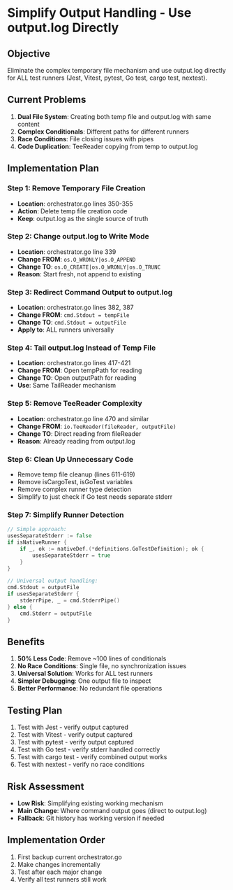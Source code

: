 # Simplify Output Handling - Use output.log Directly

## Objective
Eliminate the complex temporary file mechanism and use output.log directly for ALL test runners (Jest, Vitest, pytest, Go test, cargo test, nextest).

## Current Problems
1. **Dual File System**: Creating both temp file and output.log with same content
2. **Complex Conditionals**: Different paths for different runners
3. **Race Conditions**: File closing issues with pipes
4. **Code Duplication**: TeeReader copying from temp to output.log

## Implementation Plan

### Step 1: Remove Temporary File Creation
- **Location**: orchestrator.go lines 350-355
- **Action**: Delete temp file creation code
- **Keep**: output.log as the single source of truth

### Step 2: Change output.log to Write Mode
- **Location**: orchestrator.go line 339
- **Change FROM**: `os.O_WRONLY|os.O_APPEND`
- **Change TO**: `os.O_CREATE|os.O_WRONLY|os.O_TRUNC`
- **Reason**: Start fresh, not append to existing

### Step 3: Redirect Command Output to output.log
- **Location**: orchestrator.go lines 382, 387
- **Change FROM**: `cmd.Stdout = tempFile`
- **Change TO**: `cmd.Stdout = outputFile`
- **Apply to**: ALL runners universally

### Step 4: Tail output.log Instead of Temp File
- **Location**: orchestrator.go lines 417-421
- **Change FROM**: Open tempPath for reading
- **Change TO**: Open outputPath for reading
- **Use**: Same TailReader mechanism

### Step 5: Remove TeeReader Complexity
- **Location**: orchestrator.go line 470 and similar
- **Change FROM**: `io.TeeReader(fileReader, outputFile)`
- **Change TO**: Direct reading from fileReader
- **Reason**: Already reading from output.log

### Step 6: Clean Up Unnecessary Code
- Remove temp file cleanup (lines 611-619)
- Remove isCargoTest, isGoTest variables
- Remove complex runner type detection
- Simplify to just check if Go test needs separate stderr

### Step 7: Simplify Runner Detection
```go
// Simple approach:
usesSeparateStderr := false
if isNativeRunner {
    if _, ok := nativeDef.(*definitions.GoTestDefinition); ok {
        usesSeparateStderr = true
    }
}

// Universal output handling:
cmd.Stdout = outputFile
if usesSeparateStderr {
    stderrPipe, _ = cmd.StderrPipe()
} else {
    cmd.Stderr = outputFile
}
```

## Benefits
1. **50% Less Code**: Remove ~100 lines of conditionals
2. **No Race Conditions**: Single file, no synchronization issues
3. **Universal Solution**: Works for ALL test runners
4. **Simpler Debugging**: One output file to inspect
5. **Better Performance**: No redundant file operations

## Testing Plan
1. Test with Jest - verify output captured
2. Test with Vitest - verify output captured
3. Test with pytest - verify output captured
4. Test with Go test - verify stderr handled correctly
5. Test with cargo test - verify combined output works
6. Test with nextest - verify no race conditions

## Risk Assessment
- **Low Risk**: Simplifying existing working mechanism
- **Main Change**: Where command output goes (direct to output.log)
- **Fallback**: Git history has working version if needed

## Implementation Order
1. First backup current orchestrator.go
2. Make changes incrementally
3. Test after each major change
4. Verify all test runners still work